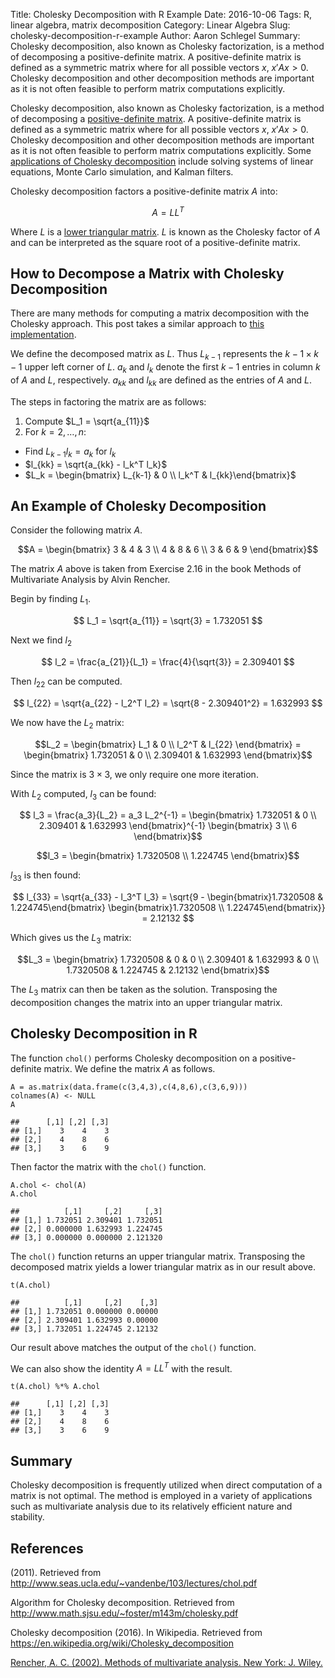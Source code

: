 Title: Cholesky Decomposition with R Example
Date: 2016-10-06
Tags: R, linear algebra, matrix decomposition
Category: Linear Algebra
Slug: cholesky-decomposition-r-example
Author: Aaron Schlegel
Summary: Cholesky decomposition, also known as Cholesky factorization, is a
method of decomposing a positive-definite matrix. A positive-definite matrix 
is defined as a symmetric matrix where for all possible vectors $x$, $x'Ax > 0$. 
Cholesky decomposition and other decomposition methods are important as it is 
not often feasible to perform matrix computations explicitly.


Cholesky decomposition, also known as Cholesky factorization, is a
method of decomposing a [positive-definite
matrix](https://en.wikipedia.org/wiki/Positive-definite_matrix). A
positive-definite matrix is defined as a symmetric matrix where for all
possible vectors $x$, $x'Ax > 0$. Cholesky decomposition and other
decomposition methods are important as it is not often feasible to
perform matrix computations explicitly. Some [applications of Cholesky
decomposition](https://en.wikipedia.org/wiki/Cholesky_decomposition#Applications)
include solving systems of linear equations, Monte Carlo simulation, and
Kalman filters.

Cholesky decomposition factors a positive-definite matrix $A$ into:

$$ A = LL^T$$

Where $L$ is a [lower triangular
matrix](https://en.wikipedia.org/wiki/Triangular_matrix#lower_triangular).
$L$ is known as the Cholesky factor of $A$ and can be interpreted as the
square root of a positive-definite matrix.

How to Decompose a Matrix with Cholesky Decomposition
-----------------------------------------------------

There are many methods for computing a matrix decomposition with the
Cholesky approach. This post takes a similar approach to [this
implementation](http://www.math.sjsu.edu/~foster/m143m/cholesky.pdf).

We define the decomposed matrix as $L$. Thus $L_{k-1}$ represents the
$k-1 \times k-1$ upper left corner of $L$. $a_k$ and $l_k$ denote the
first $k - 1$ entries in column $k$ of $A$ and $L$, respectively.
$a_{kk}$ and $l_{kk}$ are defined as the entries of $A$ and $L$.

The steps in factoring the matrix are as follows:

1.  Compute $L_1 = \sqrt{a_{11}}$
2.  For $k = 2, \dots, n$:

-   Find $L_{k-1} l_k = a_k$ for $l_k$
-   $l_{kk} = \sqrt{a_{kk} - l_k^T l_k}$
-   $L_k = \begin{bmatrix} L_{k-1} & 0 \\ l_k^T & l_{kk}\end{bmatrix}$

An Example of Cholesky Decomposition
------------------------------------

Consider the following matrix $A$.

$$A = 
\begin{bmatrix}
  3 & 4 & 3 \\
  4 & 8 & 6 \\
  3 & 6 & 9
\end{bmatrix}$$

The matrix $A$ above is taken from Exercise 2.16 in the book Methods of
Multivariate Analysis by Alvin Rencher.

Begin by finding $L_1$.

$$ L_1 = \sqrt{a_{11}} = \sqrt{3} = 1.732051 $$

Next we find $l_2$

$$ l_2 = \frac{a_{21}}{L_1} = \frac{4}{\sqrt{3}} = 2.309401 $$

Then $l_{22}$ can be computed.

$$ l_{22} = \sqrt{a_{22} - l_2^T l_2} = \sqrt{8 - 2.309401^2} = 1.632993 $$

We now have the $L_2$ matrix:

$$L_2 = 
\begin{bmatrix}
  L_1 & 0 \\
  l_2^T & l_{22}
\end{bmatrix} = 
\begin{bmatrix}
  1.732051 & 0 \\
  2.309401 & 1.632993
\end{bmatrix}$$

Since the matrix is $3 \times 3$, we only require one more iteration.

With $L_2$ computed, $l_3$ can be found:

$$ l_3 = \frac{a_3}{L_2} = a_3 L_2^{-1} = 
\begin{bmatrix}
  1.732051 & 0 \\
  2.309401 & 1.632993
\end{bmatrix}^{-1} 
\begin{bmatrix}
  3 \\
  6
\end{bmatrix}$$

$$l_3 = 
\begin{bmatrix}
  1.7320508 \\
  1.224745 
\end{bmatrix}$$

$l_{33}$ is then found:

$$ l_{33} = \sqrt{a_{33} - l_3^T l_3} = \sqrt{9 - \begin{bmatrix}1.7320508 & 1.224745\end{bmatrix} \begin{bmatrix}1.7320508 \\ 1.224745\end{bmatrix}} = 2.12132 $$

Which gives us the $L_3$ matrix:

$$L_3 = 
\begin{bmatrix}
  1.7320508 & 0 & 0 \\
  2.309401 & 1.632993 & 0 \\
  1.7320508 & 1.224745 & 2.12132
\end{bmatrix}$$

The $L_3$ matrix can then be taken as the solution. Transposing the
decomposition changes the matrix into an upper triangular matrix.

Cholesky Decomposition in R
---------------------------

The function `chol()` performs Cholesky decomposition on a
positive-definite matrix. We define the matrix $A$ as follows.

``` {.r}
A = as.matrix(data.frame(c(3,4,3),c(4,8,6),c(3,6,9)))
colnames(A) <- NULL
A
```

    ##      [,1] [,2] [,3]
    ## [1,]    3    4    3
    ## [2,]    4    8    6
    ## [3,]    3    6    9

Then factor the matrix with the `chol()` function.

``` {.r}
A.chol <- chol(A)
A.chol
```

    ##          [,1]     [,2]     [,3]
    ## [1,] 1.732051 2.309401 1.732051
    ## [2,] 0.000000 1.632993 1.224745
    ## [3,] 0.000000 0.000000 2.121320

The `chol()` function returns an upper triangular matrix. Transposing
the decomposed matrix yields a lower triangular matrix as in our result
above.

``` {.r}
t(A.chol)
```

    ##          [,1]     [,2]    [,3]
    ## [1,] 1.732051 0.000000 0.00000
    ## [2,] 2.309401 1.632993 0.00000
    ## [3,] 1.732051 1.224745 2.12132

Our result above matches the output of the `chol()` function.

We can also show the identity $A = LL^T$ with the result.

``` {.r}
t(A.chol) %*% A.chol
```

    ##      [,1] [,2] [,3]
    ## [1,]    3    4    3
    ## [2,]    4    8    6
    ## [3,]    3    6    9

Summary
-------

Cholesky decomposition is frequently utilized when direct computation of
a matrix is not optimal. The method is employed in a variety of
applications such as multivariate analysis due to its relatively
efficient nature and stability.

References
----------

(2011). Retrieved from
<http://www.seas.ucla.edu/~vandenbe/103/lectures/chol.pdf>

Algorithm for Cholesky decomposition. Retrieved from
<http://www.math.sjsu.edu/~foster/m143m/cholesky.pdf>

Cholesky decomposition (2016). In Wikipedia. Retrieved from
<https://en.wikipedia.org/wiki/Cholesky_decomposition>

[Rencher, A. C. (2002). Methods of multivariate analysis. New York: J. Wiley.](https://amzn.to/39gsldt)
